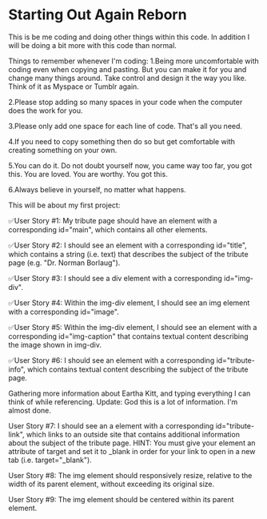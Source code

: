 # Starting Out Again Reborn

This is be me coding and doing other things within this code.
In addition I will be doing a bit more with this code than normal.

Things to remember whenever I'm coding:
1.Being more uncomfortable with coding even when copying and pasting. But you can make it for you and change many things around. Take control and design it the way you like. Think of it as Myspace or Tumblr again.

2.Please stop adding so many spaces in your code when the computer does the work for you.

3.Please only add one space for each line of code. That's all you need.

4.If you need to copy something then do so but get comfortable with creating something on your own.

5.You can do it. Do not doubt yourself now, you came way too far, you got this. You are loved. You are worthy. You got this.

6.Always believe in yourself, no matter what happens.

This will be about my first project:

✅User Story #1: My tribute page should have an element with a corresponding id="main", which contains all other elements.

✅User Story #2: I should see an element with a corresponding id="title", which contains a string (i.e. text) that describes the subject of the tribute page (e.g. "Dr. Norman Borlaug").

✅User Story #3: I should see a div element with a corresponding id="img-div".

✅User Story #4: Within the img-div element, I should see an img element with a corresponding id="image".

✅User Story #5: Within the img-div element, I should see an element with a corresponding id="img-caption" that contains textual content describing the image shown in img-div.

✅User Story #6: I should see an element with a corresponding id="tribute-info", which contains textual content describing the subject of the tribute page.

Gathering more information about Eartha Kitt, and typing everything I can think of while referencing.
Update: God this is a lot of information. I'm almost done.

User Story #7: I should see an a element with a corresponding id="tribute-link", which links to an outside site that contains additional information about the subject of the tribute page. HINT: You must give your element an attribute of target and set it to _blank in order for your link to open in a new tab (i.e. target="_blank").

User Story #8: The img element should responsively resize, relative to the width of its parent element, without exceeding its original size.

User Story #9: The img element should be centered within its parent element.

